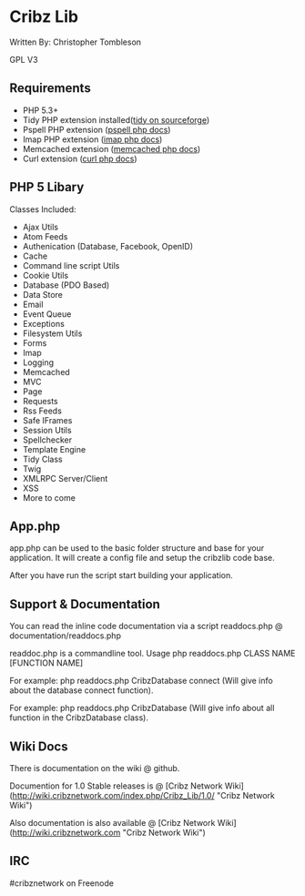 Cribz Lib
=========
Written By: Christopher Tombleson

GPL V3

Requirements
------------
*   PHP 5.3+
*   Tidy PHP extension installed([tidy on sourceforge](http://tidy.sourceforge.net/ "Tidy"))
*   Pspell PHP extension ([pspell php docs](http://php.net/manual/en/pspell.requirements.php "Pspell"))
*   Imap PHP extension ([imap php docs](http://php.net/manual/en/book.imap.php "Imap"))
*   Memcached extension ([memcached php docs](http://php.net/manual/en/book.memcached.php "Memcached"))
*   Curl extension ([curl php docs](http://php.net/manual/en/book.curl.php "Curl"))

PHP 5 Libary
------------
Classes Included:

*   Ajax Utils
*   Atom Feeds
*   Authenication (Database, Facebook, OpenID)
*   Cache
*   Command line script Utils
*   Cookie Utils
*   Database (PDO Based)
*   Data Store
*   Email
*   Event Queue
*   Exceptions
*   Filesystem Utils
*   Forms
*   Imap
*   Logging
*   Memcached
*   MVC
*   Page
*   Requests
*   Rss Feeds
*   Safe IFrames
*   Session Utils
*   Spellchecker
*   Template Engine
*   Tidy Class
*   Twig
*   XMLRPC Server/Client
*   XSS
*   More to come

App.php
------------
app.php can be used to the basic folder structure and base for your application.
It will create a config file and setup the cribzlib code base.

After you have run the script start building your application.

Support & Documentation
--------------------------
You can read the inline code documentation via a script readdocs.php @ documentation/readdocs.php

readdoc.php is a commandline tool. Usage php readdocs.php CLASS NAME [FUNCTION NAME]

For example: php readdocs.php CribzDatabase connect (Will give info about the database connect function).

For example: php readdocs.php CribzDatabase (Will give info about all function in the CribzDatabase class).


Wiki Docs
--------------
There is documentation on the wiki @ github.

Documention for 1.0 Stable releases is @ [Cribz Network Wiki] (http://wiki.cribznetwork.com/index.php/Cribz_Lib/1.0/ "Cribz Network Wiki")

Also documentation is also available @ [Cribz Network Wiki] (http://wiki.cribznetwork.com "Cribz Network Wiki")

IRC
-----------
\#cribznetwork on Freenode
